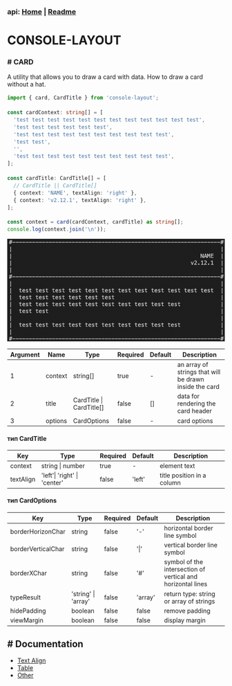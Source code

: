 ### api: [Home](./../../README.md) | [Readme](./../README-EN.md)

# CONSOLE-LAYOUT

### # CARD

A utility that allows you to draw a card with data. How to draw a card without a hat.

```ts
import { card, CardTitle } from 'console-layout';

const cardContext: string[] = [
  'test test test test test test test test test test test test',
  'test test test test test test',
  'test test test test test test test test test test',
  'test test',
  '',
  'test test test test test test test test test test',
];

const cardTitle: CardTitle[] = [
  // CardTitle || CardTitle[]
  { context: 'NAME', textAlign: 'right' },
  { context: 'v2.12.1', textAlign: 'right' },
];

const context = card(cardContext, cardTitle) as string[];
console.log(context.join('\n'));
```

![demo.png](./../assets/DEMO_CARD.png)

| Argument | Name    | Type                     | Required | Default | Description                                            |
| -------- | ------- | ------------------------ | -------- | ------- | ------------------------------------------------------ |
| 1        | context | string[]                 | true     | -       | an array of strings that will be drawn inside the card |
| 2        | title   | CardTitle \| CardTitle[] | false    | []      | data for rendering the card header                     |
| 3        | options | CardOptions              | false    | -       | card options                                           |

#### тип **CardTitle**

| Key       | Type                         | Required | Default | Description                |
| --------- | ---------------------------- | -------- | ------- | -------------------------- |
| context   | string \| number             | true     | -       | element text               |
| textAlign | 'left'\| 'right' \| 'center' | false    | 'left'  | title position in a column |

#### тип **CardOptions**

| Key                | Type                | Required | Default | Description                                                 |
| ------------------ | ------------------- | -------- | ------- | ----------------------------------------------------------- |
| borderHorizonChar  | string              | false    | '-'     | horizontal border line symbol                               |
| borderVerticalChar | string              | false    | '\|'    | vertical border line symbol                                 |
| borderXChar        | string              | false    | '#'     | symbol of the intersection of vertical and horizontal lines |
| typeResult         | 'string' \| 'array' | false    | 'array' | return type: string or array of strings                     |
| hidePadding        | boolean             | false    | false   | remove padding                                              |
| viewMargin         | boolean             | false    | false   | display margin                                              |

## # Documentation

- [Text Align](./TEXT-ALIGN-EN.md)
- [Table](./TABLE-EN.md)
- [Other](./OTHER-EN.md)

